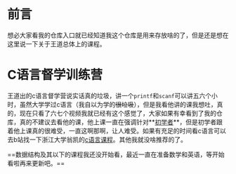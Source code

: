 # 前言

想必大家看我的仓库入口就已经知道我这个仓库是用来存放啥的了，但是还是想在这里说一下关于王道总体上的课程。

# C语言督学训练营

王道出的c语言督学营说实话真的垃圾，讲一个`printf`和`scanf`可以讲五六个小时，虽然大学学过c语言（我自以为学的~~很垃圾~~），但是我看他讲的课我想吐，真的，现在只看了六七个视频我就已经有这个感觉了，大家如果有幸看到了我的仓库，真的不建议去看他的课，他上课一直在强调针对**<u>初学者</u>**，但是初学者跟着他上课真的很难受，一直这啊那啊，让人难受。如果有充足的时间看c语言可以去b站找一下浙江大学翁凯的[c语言课程](https://www.bilibili.com/video/BV19W411B7w1?from=search&seid=8789058353100742269&spm_id_from=333.337.0.0)。其他我就没啥推荐的了。

==数据结构及其以下的课程我还没开始看，最近一直在准备数学和英语，等开始看啦再来更新吧。==
